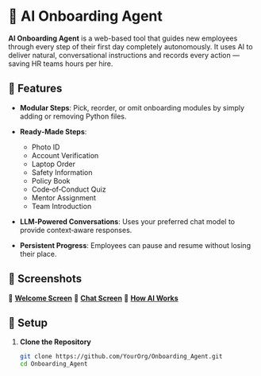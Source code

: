 # 📝 AI Onboarding Agent

**AI Onboarding Agent** is a web-based tool that guides new employees through every step of their first day completely autonomously. It uses AI to deliver natural, conversational instructions and records every action — saving HR teams hours per hire.

## 🚀 Features

* **Modular Steps**: Pick, reorder, or omit onboarding modules by simply adding or removing Python files.
* **Ready‑Made Steps**:

  * Photo ID
  * Account Verification
  * Laptop Order
  * Safety Information
  * Policy Book
  * Code‑of‑Conduct Quiz
  * Mentor Assignment
  * Team Introduction
* **LLM‑Powered Conversations**: Uses your preferred chat model to provide context‑aware responses.
* **Persistent Progress**: Employees can pause and resume without losing their place.


## 📸 Screenshots

🔹 **[Welcome Screen](images/1.png)**
🔹 **[Chat Screen](images/2.png)**
🔹 **[How AI Works](examples/3.png)**

## 🔧 Setup

1. **Clone the Repository**

   ```bash
   git clone https://github.com/YourOrg/Onboarding_Agent.git
   cd Onboarding_Agent
   ```
